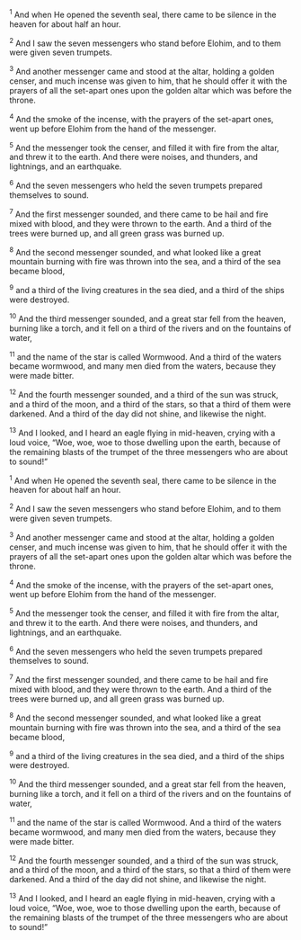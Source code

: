 <sup>1</sup> And when He opened the seventh seal, there came to be silence in the heaven for about half an hour.

<sup>2</sup> And I saw the seven messengers who stand before Elohim, and to them were given seven trumpets.

<sup>3</sup> And another messenger came and stood at the altar, holding a golden censer, and much incense was given to him, that he should offer it with the prayers of all the set-apart ones upon the golden altar which was before the throne.

<sup>4</sup> And the smoke of the incense, with the prayers of the set-apart ones, went up before Elohim from the hand of the messenger.

<sup>5</sup> And the messenger took the censer, and filled it with fire from the altar, and threw it to the earth. And there were noises, and thunders, and lightnings, and an earthquake.

<sup>6</sup> And the seven messengers who held the seven trumpets prepared themselves to sound.

<sup>7</sup> And the first messenger sounded, and there came to be hail and fire mixed with blood, and they were thrown to the earth. And a third of the trees were burned up, and all green grass was burned up.

<sup>8</sup> And the second messenger sounded, and what looked like a great mountain burning with fire was thrown into the sea, and a third of the sea became blood,

<sup>9</sup> and a third of the living creatures in the sea died, and a third of the ships were destroyed.

<sup>10</sup> And the third messenger sounded, and a great star fell from the heaven, burning like a torch, and it fell on a third of the rivers and on the fountains of water,

<sup>11</sup> and the name of the star is called Wormwood. And a third of the waters became wormwood, and many men died from the waters, because they were made bitter.

<sup>12</sup> And the fourth messenger sounded, and a third of the sun was struck, and a third of the moon, and a third of the stars, so that a third of them were darkened. And a third of the day did not shine, and likewise the night.

<sup>13</sup> And I looked, and I heard an eagle flying in mid-heaven, crying with a loud voice, “Woe, woe, woe to those dwelling upon the earth, because of the remaining blasts of the trumpet of the three messengers who are about to sound!”

<sup>1</sup> And when He opened the seventh seal, there came to be silence in the heaven for about half an hour.

<sup>2</sup> And I saw the seven messengers who stand before Elohim, and to them were given seven trumpets.

<sup>3</sup> And another messenger came and stood at the altar, holding a golden censer, and much incense was given to him, that he should offer it with the prayers of all the set-apart ones upon the golden altar which was before the throne.

<sup>4</sup> And the smoke of the incense, with the prayers of the set-apart ones, went up before Elohim from the hand of the messenger.

<sup>5</sup> And the messenger took the censer, and filled it with fire from the altar, and threw it to the earth. And there were noises, and thunders, and lightnings, and an earthquake.

<sup>6</sup> And the seven messengers who held the seven trumpets prepared themselves to sound.

<sup>7</sup> And the first messenger sounded, and there came to be hail and fire mixed with blood, and they were thrown to the earth. And a third of the trees were burned up, and all green grass was burned up.

<sup>8</sup> And the second messenger sounded, and what looked like a great mountain burning with fire was thrown into the sea, and a third of the sea became blood,

<sup>9</sup> and a third of the living creatures in the sea died, and a third of the ships were destroyed.

<sup>10</sup> And the third messenger sounded, and a great star fell from the heaven, burning like a torch, and it fell on a third of the rivers and on the fountains of water,

<sup>11</sup> and the name of the star is called Wormwood. And a third of the waters became wormwood, and many men died from the waters, because they were made bitter.

<sup>12</sup> And the fourth messenger sounded, and a third of the sun was struck, and a third of the moon, and a third of the stars, so that a third of them were darkened. And a third of the day did not shine, and likewise the night.

<sup>13</sup> And I looked, and I heard an eagle flying in mid-heaven, crying with a loud voice, “Woe, woe, woe to those dwelling upon the earth, because of the remaining blasts of the trumpet of the three messengers who are about to sound!”

